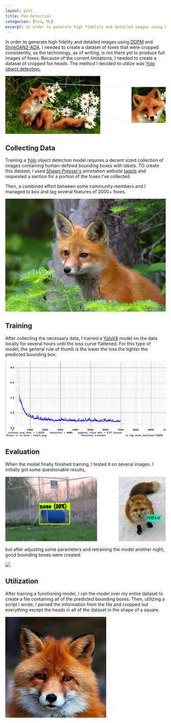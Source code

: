 ```yaml
---
layout: post
title: Fox Detection
categories: [Fox, ML]
excerpt: In order to generate high fidelity and detailed images using DDPM and StyleGAN2-ADA, I needed to create a dataset of foxes that were cropped consistently, as the technology, as of writing, is not there yet to produce full images of foxes. Because of the current limitations I needed to . . . 
---
```


In order to generate high fidelity and detailed images using [DDPM](https://arxiv.org/abs/2006.11239) and [StyleGAN2-ADA](https://arxiv.org/abs/2006.06676), I needed to create a dataset of foxes that were cropped consistently, as the technology, as of writing, is not there yet to produce full images of foxes. Because of the current limitations, I needed to create a dataset of cropped fox heads. The method I decided to utilize was [Yolo object detection.](https://arxiv.org/abs/1506.02640) 

![](/images/foxes/yolo/FoxZoom.png)

## Collecting Data

Training a [Yolo](https://arxiv.org/abs/1506.02640) object detection model requires a decent sized collection of images containing human-defined bounding boxes with labels. TO create this dataset, I used [Shawn Presser's](https://github.com/shawwn) annotation website [tagpls](https://www.tagpls.com/) and requested a section for a portion of the foxes I've collected. 

Then, a combined effort between some community members and I managed to box and tag several features of 2000+ foxes. 

![](../images/foxes/yolo/FoxBoxedTagpls.jpg)

## Training

After collecting the necessary data, I trained a [YoloV4](https://arxiv.org/pdf/2004.10934.pdf) model on the data locally for several hours until the loss curve flattened. For this type of model, the general rule of thumb is the lower the loss the tighter the predicted bounding box. 

![](../images/foxes/yolo/YoloTrainingLoss.png)

## Evaluation

When the model finally finished training, I tested it on several images. I initially got some questionable results,

![](../images/foxes/yolo/FailedExamples.png)

but after adjusting some parameters and retraining the model another night, good bounding boxes were created:

![](../images/foxes/yolo/GoodExamples.png)

## Utilization

After training a functioning model, I ran the model over my entire dataset to create a file containing all of the predicted bounding boxes. Then, utilizing a script I wrote, I parsed the information from the file and cropped out everything except the heads in all of the dataset in the shape of a square. 

![](../images/foxes/yolo/CroppedExample.jpg)